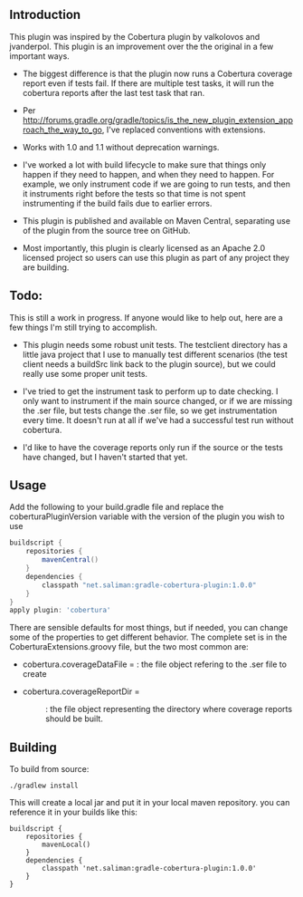Introduction
------------

This plugin was inspired by the Cobertura plugin by valkolovos and jvanderpol. This plugin is an improvement over the the original in a few important ways.

- The biggest difference is that the plugin now runs a Cobertura coverage report even if tests fail.  If there are multiple test tasks, it will run the cobertura reports after the last test task that ran.

- Per http://forums.gradle.org/gradle/topics/is_the_new_plugin_extension_approach_the_way_to_go, I've replaced conventions with extensions.

- Works with 1.0 and 1.1 without deprecation warnings.

- I've worked a lot with build lifecycle to make sure that things only happen if they need to happen, and when they need to happen.  For example, we only instrument code if we are going to run tests, and then it instruments right before the tests so that time is not spent instrumenting if the build fails due to earlier errors.

- This plugin is published and available on Maven Central, separating use of the plugin from the source tree on GitHub.

- Most importantly, this plugin is clearly licensed as an Apache 2.0 licensed project so users can use this plugin as part of any project they are building.

Todo:
-----

This is still a work in progress.  If anyone would like to help out, here are a few things I'm still trying to accomplish.

- This plugin needs some robust unit tests.  The testclient directory has a little java project that I use to manually test different scenarios  (the test client needs a buildSrc link back to the plugin source), but we could really use some proper unit tests.

- I've tried to get the instrument task to perform up to date checking.  I only want to instrument if the main source changed, or if we are missing the .ser file, but tests change the .ser file, so we get instrumentation every time.  It doesn't run at all if we've had a successful test run without cobertura.

- I'd like to have the coverage reports only run if the source or the tests have changed, but I haven't started that yet.

Usage
-----
Add the following to your build.gradle file and replace the coberturaPluginVersion variable with the version of the plugin you wish to use

```groovy
buildscript {
    repositories {
        mavenCentral()
    }
    dependencies {
        classpath "net.saliman:gradle-cobertura-plugin:1.0.0"
    }
}
apply plugin: 'cobertura'
```

There are sensible defaults for most things, but if needed, you can change some of the properties to get different behavior.  The complete set is in the CoberturaExtensions.groovy file, but the two most common are:

- cobertura.coverageDataFile = <file>: the file object refering to the .ser file to create

- cobertura.coverageReportDir = <dir>: the file object representing the directory where coverage reports should be built.

Building
--------
To build from source:

    ./gradlew install

This will create a local jar and put it in your local maven repository. you can reference it in your builds like this:

    buildscript {
        repositories {
            mavenLocal()
        }
        dependencies {
            classpath 'net.saliman:gradle-cobertura-plugin:1.0.0'
        }
    }

